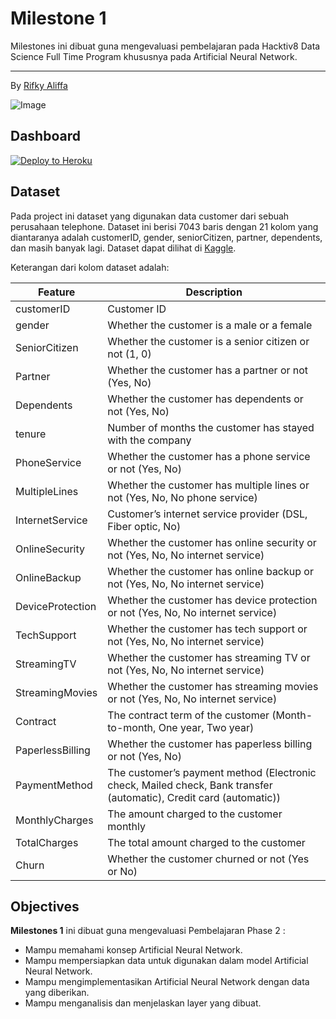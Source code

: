 # Milestone 1

Milestones ini dibuat guna mengevaluasi pembelajaran pada Hacktiv8 Data Science Full Time Program khususnya pada Artificial Neural Network.

---

By [Rifky Aliffa](https://github.com/Penzragon)

![Image](https://atrium.ai/wp-content/uploads/2021/07/What-stops-customer-churn-Having-a-centralized-data-hub-does-and-heres-why.jpeg)

## Dashboard

[![Deploy to Heroku](https://www.herokucdn.com/deploy/button.svg)](https://rifkyaliffa-churn-prediction.herokuapp.com/)

## Dataset

Pada project ini dataset yang digunakan data customer dari sebuah perusahaan telephone. Dataset ini berisi 7043 baris dengan 21 kolom yang diantaranya adalah customerID, gender, seniorCitizen, partner, dependents, dan masih banyak lagi. Dataset dapat dilihat di [Kaggle](https://www.kaggle.com/blastchar/telco-customer-churn).

Keterangan dari kolom dataset adalah:

| Feature          | Description                                                                                                        |
| ---------------- | ------------------------------------------------------------------------------------------------------------------ |
| customerID       | Customer ID                                                                                                        |
| gender           | Whether the customer is a male or a female                                                                         |
| SeniorCitizen    | Whether the customer is a senior citizen or not (1, 0)                                                             |
| Partner          | Whether the customer has a partner or not (Yes, No)                                                                |
| Dependents       | Whether the customer has dependents or not (Yes, No)                                                               |
| tenure           | Number of months the customer has stayed with the company                                                          |
| PhoneService     | Whether the customer has a phone service or not (Yes, No)                                                          |
| MultipleLines    | Whether the customer has multiple lines or not (Yes, No, No phone service)                                         |
| InternetService  | Customer’s internet service provider (DSL, Fiber optic, No)                                                        |
| OnlineSecurity   | Whether the customer has online security or not (Yes, No, No internet service)                                     |
| OnlineBackup     | Whether the customer has online backup or not (Yes, No, No internet service)                                       |
| DeviceProtection | Whether the customer has device protection or not (Yes, No, No internet service)                                   |
| TechSupport      | Whether the customer has tech support or not (Yes, No, No internet service)                                        |
| StreamingTV      | Whether the customer has streaming TV or not (Yes, No, No internet service)                                        |
| StreamingMovies  | Whether the customer has streaming movies or not (Yes, No, No internet service)                                    |
| Contract         | The contract term of the customer (Month-to-month, One year, Two year)                                             |
| PaperlessBilling | Whether the customer has paperless billing or not (Yes, No)                                                        |
| PaymentMethod    | The customer’s payment method (Electronic check, Mailed check, Bank transfer (automatic), Credit card (automatic)) |
| MonthlyCharges   | The amount charged to the customer monthly                                                                         |
| TotalCharges     | The total amount charged to the customer                                                                           |
| Churn            | Whether the customer churned or not (Yes or No)                                                                    |

## Objectives

**Milestones 1** ini dibuat guna mengevaluasi Pembelajaran Phase 2 :

- Mampu memahami konsep Artificial Neural Network.
- Mampu mempersiapkan data untuk digunakan dalam model Artificial Neural Network.
- Mampu mengimplementasikan Artificial Neural Network dengan data yang diberikan.
- Mampu menganalisis dan menjelaskan layer yang dibuat.
